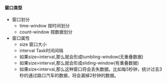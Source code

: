 #### 窗口类型
+ 窗口划分
    - time-window 按时间划分
    - count-window 按数据划分
+ 窗口属性
    - size 窗口大小
    - interval Task时间间隔
    - 如果size=interval,那么就会形成tumbling-window(无重叠数据)
    - 如果size>interval,那么就会形成sliding-window(有重叠数据)
    - 如果size<interval,那么这种窗口将会丢失数据。比如每5秒钟，统计过去3秒的通过路口汽车的数据，将会漏掉2秒钟的数据。
